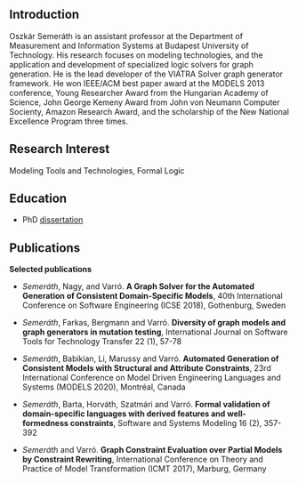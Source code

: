 ## Introduction

Oszkár Semeráth is an assistant professor at the Department of Measurement and Information Systems at Budapest University of Technology. His research focuses on modeling technologies, and the application and development of specialized logic solvers for graph generation.
He is the lead developer of the VIATRA Solver graph generator framework.
He won IEEE/ACM best paper award at the MODELS 2013 conference, Young Researcher Award from the Hungarian Academy of Science, John George Kemeny Award from John von Neumann Computer Socienty, Amazon Research Award, and the scholarship of the New National Excellence Program three times.

## Research Interest

Modeling Tools and Technologies, Formal Logic

## Education

* PhD [dissertation](https://oszkarsemerath.github.io/content/phd-thesis-semerath.pdf) 

## Publications

**Selected publications**

* *Semeráth*, Nagy, and Varró.
**A Graph Solver for the Automated Generation of Consistent Domain-Specific Models**,
40th International Conference on Software Engineering (ICSE 2018), Gothenburg, Sweden

* *Semeráth*, Farkas, Bergmann and Varró.
**Diversity of graph models and graph generators in mutation testing**, 
International Journal on Software Tools for Technology Transfer 22 (1), 57-78

* *Semeráth*, Babikian, Li, Marussy and Varró.
**Automated Generation of Consistent Models with Structural and Attribute Constraints**,
23rd International Conference on Model Driven Engineering Languages and Systems (MODELS 2020), Montréal, Canada

* *Semeráth*, Barta, Horváth, Szatmári and Varró.
**Formal validation of domain-specific languages with derived features and well-formedness constraints**,
Software and Systems Modeling 16 (2), 357-392

* *Semeráth* and  Varró.
**Graph Constraint Evaluation over Partial Models by Constraint Rewriting**,
International Conference on Theory and Practice of Model Transformation (ICMT 2017), Marburg, Germany

